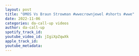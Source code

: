 ```yaml
---
layout: post
title: "OMOS Vs Braun Strowman #wwecrownjewel #shorts #wwe"
date: 2022-11-06
categories: da-call-up videos
author: da-call-up
spotify_track_id: 
youtube_video_id: jIgiXpZqwXk
apple_track_id: 
youtube_metadata: 
---
```

